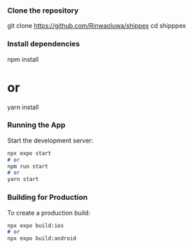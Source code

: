 ### Clone the repository

git clone https://github.com/Rinwaoluwa/shippex
cd shipppex

### Install dependencies 

npm install
# or
yarn install

### Running the App

Start the development server:

```bash:README.md
npx expo start
# or
npm run start
# or
yarn start
```

### Building for Production

To create a production build:

```bash:README.md
npx expo build:ios
# or
npx expo build:android
```